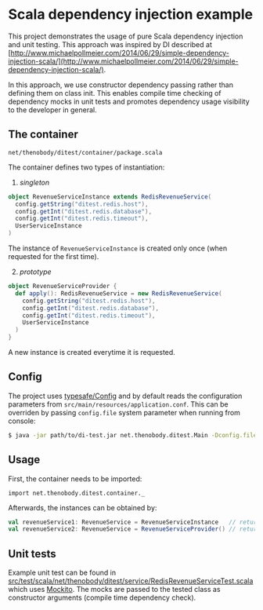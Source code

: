 # Scala dependency injection example

This project demonstrates the usage of pure Scala dependency injection and unit testing. This approach was inspired by DI described at [http://www.michaelpollmeier.com/2014/06/29/simple-dependency-injection-scala/](http://www.michaelpollmeier.com/2014/06/29/simple-dependency-injection-scala/).

In this approach, we use constructor dependency passing rather than defining them on class init. This enables compile time checking of dependency mocks in unit tests and promotes dependency usage visibility to the developer in general.

## The container
```
net/thenobody/ditest/container/package.scala
```
The container defines two types of instantiation:

1. *singleton*  

```scala
object RevenueServiceInstance extends RedisRevenueService(
  config.getString("ditest.redis.host"),
  config.getInt("ditest.redis.database"),
  config.getInt("ditest.redis.timeout"),
  UserServiceInstance
)
```
The instance of `RevenueServiceInstance` is created only once (when requested for the first time).

2. *prototype*

```scala
object RevenueServiceProvider {
  def apply(): RedisRevenueService = new RedisRevenueService(
    config.getString("ditest.redis.host"),
    config.getInt("ditest.redis.database"),
    config.getInt("ditest.redis.timeout"),
    UserServiceInstance
  )
}
```
A new instance is created everytime it is requested.

## Config
The project uses [typesafe/Config](https://github.com/typesafehub/config) and by default reads the configuration parameters from `src/main/resources/application.conf`. This can be overriden by passing `config.file` system parameter when running from console:

```sh
$ java -jar path/to/di-test.jar net.thenobody.ditest.Main -Dconfig.file=/path/to/application.conf
```

## Usage
First, the container needs to be imported:

```
import net.thenobody.ditest.container._
```

Afterwards, the instances can be obtained by:

```scala
val revenueService1: RevenueService = RevenueServiceInstance   // returns singleton
val revenueService2: RevenueService = RevenueServiceProvider() // returns new instance on every invocation
```

## Unit tests
Example unit test can be found in [src/test/scala/net/thenobody/ditest/service/RedisRevenueServiceTest.scala](src/test/scala/net/thenobody/ditest/service/RedisRevenueServiceTest.scala) which uses [Mockito](https://github.com/mockito/mockito). The mocks are passed to the tested class as constructor arguments (compile time dependency check).
